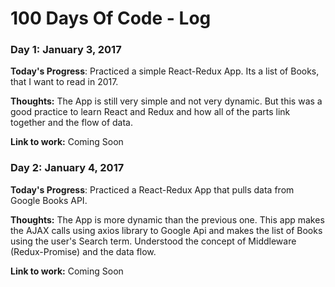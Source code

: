# 100 Days Of Code - Log

### Day 1: January 3, 2017

**Today's Progress**: Practiced a simple React-Redux App. Its a list of Books, that I want to read in 2017.               

**Thoughts:** The App is still very simple and not very dynamic. But this was a good practice to learn React and Redux and how all of the parts link together and the flow of data.

**Link to work:** Coming Soon

<!--**Link to work:** [BooksToRead2017 React-Redux App](http://www.designwithmath.com/BooksToRead2017) -->

### Day 2: January 4, 2017

**Today's Progress**: Practiced a React-Redux App that pulls data from Google Books API.               

**Thoughts:** The App is more dynamic than the previous one. This app makes the AJAX calls using axios library to Google Api and makes the list of Books using the user's Search term. Understood the concept of Middleware (Redux-Promise) and the data flow.

**Link to work:** Coming Soon

<!-- **Link(s) to work**
1. [Find the Longest Word in a String](https://www.freecodecamp.com/challenges/find-the-longest-word-in-a-string)
2. [Title Case a Sentence](https://www.freecodecamp.com/challenges/title-case-a-sentence) -->
